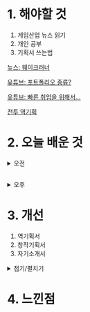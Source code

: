 
# 1. 해야할 것

1. 게임산업 뉴스 읽기 
2. 개인 공부  
3. 기획서 쓰는법

[뉴스: 웨이크러너](https://www.gamemeca.com/view.php?gid=1745085)

[유튜브: 포트폴리오 종류?](https://www.youtube.com/watch?v=GwQ3X9kpAz4&t=107s)

[유튜브: 빠른 취업을 위해서...](https://www.youtube.com/watch?v=oW7YEXjpFAg)

[전투 역기획](https://gamedesignernawe.tistory.com/218)

# 2. 오늘 배운 것

<details>
<summary>오전</summary>

## 순서도

![image](https://github.com/JM94Ent/TIL-WIL/assets/143363550/d1bd6903-b4cf-4973-91fe-6f632a2c30ac)

역기획 문서를 쓰기전에 필요한 작성문법등을 참고했다.

</details>

##

<details>
<summary>오후</summary>

## 기획서의 종류

### 1. 역기획서

- 이미 출시된 게임의 시스템이나 콘텐츠를 그대로 기획해보는 것.
- 역기획서를 쓰면서 개선사항과 생각 등을 적는다.
- 게임을 만든 회사의 게임을 역기획할 것

### 2. 창작게임기획서

- 주제에 맞는 기획서를 쓸 것.(로스트아크 역기획을 했다면 로스트아크에 지원하라)
- 가상의 게임을 기획할 것인가? 특정 게임에 구현되지 않은 컨텐츠를 기획할 것인가?

### 3. 제안서

- A~Z까지 싸그리 분석해서 제안하는 것.
- 한 가지만 저격해서 제안하는 것.(1페이지 제안서 같은)

### 4. 분석문서

- 하나의 게임을 통째로 분석하는 것.
- 벤치마킹할 컨텐츠의 여러 사례를 분석하는 것.
- 데이터 분석을 하는 것을 추천.

### 5. 발표형 자기소개

- 만들었던 게임 영상 소개
- 주요 작업 스크린샷
- PPT로 시각화

</details>




# 3. 개선

1. 역기획서
2. 창작기획서
3. 자기소개서
<details>
<summary>접기/펼치기</summary>

자기소개서를 작성하고 
</details>



# 4. 느낀점
```

```


